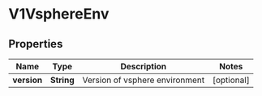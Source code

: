 # V1VsphereEnv

## Properties
Name | Type | Description | Notes
------------ | ------------- | ------------- | -------------
**version** | **String** | Version of vsphere environment |  [optional]
